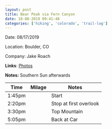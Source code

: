 ```yaml
---
layout: post
title: Bear Peak via Fern Canyon
date: 18-08-2019 09:41:48
categories: ['hiking', 'colorado', 'trail-log']
---
```

Date: 08/17/2019

Location: Boulder, CO

Company: Jake Roach

**Links**:
[Photos]({{site.url}}/assets/img/2019-08-18-bear-peak-via-fern-canyon)

**Notes:** Southern Sun afterwards


| Time   | Milage | Notes                  |
|--------|--------|------------------------|
| 1:45pm |        | Start                  |
| 2:20pm |        | Stop at first overlook |
| 3:30pm |        | Top Mountain           |
| 5:05pm |        | Back at Car            |